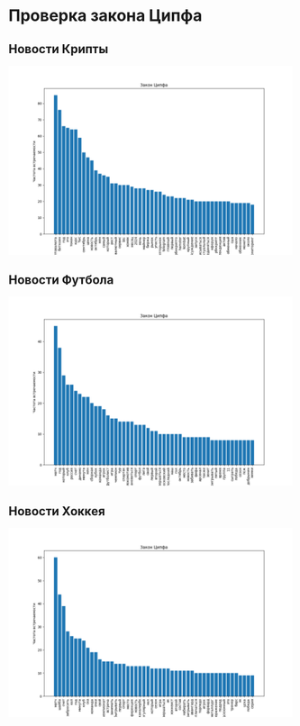 # Проверка закона Ципфа
## Новости Крипты
![newsCryptoProcessed.png](newsCryptoProcessed.png)

## Новости Футбола
![newsFootballProcessed.png](newsFootballProcessed.png)

## Новости Хоккея
![newsHockeyProcessed.png](newsHockeyProcessed.png)
